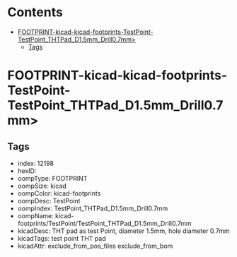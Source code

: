 



Contents
========

* [FOOTPRINT-kicad-kicad-footprints-TestPoint-TestPoint_THTPad_D1.5mm_Drill0.7mm>](#footprint-kicad-kicad-footprints-testpoint-testpoint_thtpad_d15mm_drill07mm)
	* [Tags](#tags)

# FOOTPRINT-kicad-kicad-footprints-TestPoint-TestPoint_THTPad_D1.5mm_Drill0.7mm>

## Tags

- index: 12198
- hexID: 
- oompType: FOOTPRINT
- oompSize: kicad
- oompColor: kicad-footprints
- oompDesc: TestPoint
- oompIndex: TestPoint_THTPad_D1.5mm_Drill0.7mm
- oompName: kicad-footprints/TestPoint/TestPoint_THTPad_D1.5mm_Drill0.7mm
- kicadDesc: THT pad as test Point, diameter 1.5mm, hole diameter 0.7mm
- kicadTags: test point THT pad
- kicadAttr: exclude_from_pos_files exclude_from_bom
